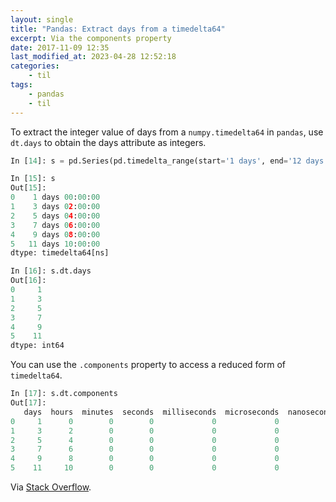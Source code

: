 ```yaml
---
layout: single
title: "Pandas: Extract days from a timedelta64"
excerpt: Via the components property
date: 2017-11-09 12:35
last_modified_at: 2023-04-28 12:52:18
categories:
    - til
tags:
    - pandas
    - til
---
```


To extract the integer value of days from a `numpy.timedelta64` in `pandas`, use `dt.days`
to obtain the days attribute as integers.

```python
In [14]: s = pd.Series(pd.timedelta_range(start='1 days', end='12 days', freq='3000T'))

In [15]: s
Out[15]:
0    1 days 00:00:00
1    3 days 02:00:00
2    5 days 04:00:00
3    7 days 06:00:00
4    9 days 08:00:00
5   11 days 10:00:00
dtype: timedelta64[ns]

In [16]: s.dt.days
Out[16]:
0     1
1     3
2     5
3     7
4     9
5    11
dtype: int64
```

You can use the `.components` property to access a reduced form of `timedelta64`.

```python
In [17]: s.dt.components
Out[17]:
   days  hours  minutes  seconds  milliseconds  microseconds  nanoseconds
0     1      0        0        0             0             0            0
1     3      2        0        0             0             0            0
2     5      4        0        0             0             0            0
3     7      6        0        0             0             0            0
4     9      8        0        0             0             0            0
5    11     10        0        0             0             0            0
```

Via [Stack Overflow](https://stackoverflow.com/questions/18215317/extracting-days-from-a-numpy-timedelta64-value).
